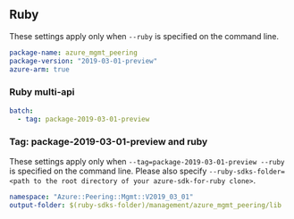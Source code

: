 ## Ruby

These settings apply only when `--ruby` is specified on the command line.

``` yaml
package-name: azure_mgmt_peering
package-version: "2019-03-01-preview"
azure-arm: true
```

### Ruby multi-api

``` yaml $(ruby) && $(multiapi)
batch:
  - tag: package-2019-03-01-preview
```

### Tag: package-2019-03-01-preview and ruby

These settings apply only when `--tag=package-2019-03-01-preview --ruby` is specified on the command line.
Please also specify `--ruby-sdks-folder=<path to the root directory of your azure-sdk-for-ruby clone>`.

``` yaml $(tag) == 'package-2019-03-01-preview' && $(ruby)
namespace: "Azure::Peering::Mgmt::V2019_03_01"
output-folder: $(ruby-sdks-folder)/management/azure_mgmt_peering/lib
```
